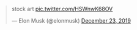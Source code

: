 <p align="center">
 <blockquote class="twitter-tweet"><p lang="en" dir="ltr">stock art <a href="https://t.co/HSWnwK68OV">pic.twitter.com/HSWnwK68OV</a></p>&mdash; Elon Musk (@elonmusk) <a href="https://twitter.com/elonmusk/status/1209217693108318208?ref_src=twsrc%5Etfw">December 23, 2019</a></blockquote> <script async src="https://platform.twitter.com/widgets.js" charset="utf-8"></script>
</p>
